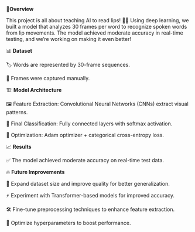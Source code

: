 🚀**Overview**

This project is all about teaching AI to read lips! 🧠💡 Using deep learning, we built a model that analyzes 30 frames per word to recognize spoken words from lip movements. The model achieved moderate accuracy in real-time testing, and we’re working on making it even better!


📊 **Dataset**

🏷️ Words are represented by 30-frame sequences.

🎥 Frames were captured manually.


🏗️ **Model Architecture**

🖼️ Feature Extraction: Convolutional Neural Networks (CNNs) extract visual patterns.

🎯 Final Classification: Fully connected layers with softmax activation.

🚀 Optimization: Adam optimizer + categorical cross-entropy loss.


📈 **Results**

✅ The model achieved moderate accuracy on real-time test data.


🔥 **Future Improvements**

📌 Expand dataset size and improve quality for better generalization.

⚡ Experiment with Transformer-based models for improved accuracy.

🛠️ Fine-tune preprocessing techniques to enhance feature extraction.

🎯 Optimize hyperparameters to boost performance.
